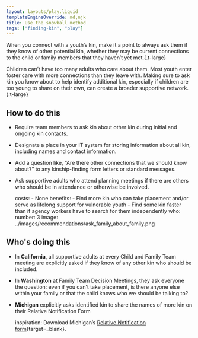 ```yaml
---
layout: layouts/play.liquid
templateEngineOverride: md,njk
title: Use the snowball method
tags: ["finding-kin", "play"]
---
```


When you connect with a youth’s kin, make it a point to always ask them if they know of other potential kin, whether they may be current connections to the child or family members that they haven’t yet met.{.t-large}

Children can’t have too many adults who care about them. Most youth enter foster care with more connections than they leave with. Making sure to ask kin you know about to help identify additional kin, especially if children are too young to share on their own, can create a broader supportive network.{.t-large}

## How to do this

* Require team members to ask kin about other kin during initial and ongoing kin contacts.

* Designate a place in your IT system for storing information about all kin, including names and contact information.

* Add a question like, “Are there other connections that we should know about?” to any kinship-finding form letters or standard messages.

* Ask supportive adults who attend planning meetings if there are others who should be in attendance or otherwise be involved.

    costs:
      - None
    benefits:
      - Find more kin who can take placement and/or serve as lifelong support
        for vulnerable youth
      - Find some kin faster than if agency workers have to search for them
        independently
    who:
      number: 3
      image: ../images/recommendations/ask_family_about_family.png

## Who's doing this

* In **California**, all supportive adults at every Child and Family Team meeting are explicitly asked if they know of any other kin who should be included.

* In **Washington** at Family Team Decision Meetings, they ask everyone the question: even if you can’t take placement, is there anyone else within your family or that the child knows who we should be talking to?

* **Michigan** explicitly asks identified kin to share the names of more kin on their Relative Notification Form

    inspiration:
      Download Michigan’s [Relative Notification form](https://www.michigan.gov/mdhhs/-/media/Project/Websites/mdhhs/Doing-Business-with-MDHHS/Contract-and-Subrecipient-Resources/Foster-Care-Forms/DHS-0990.dot?rev=39bab7cbc17e41ea86e7d14669a0b732&hash=658359B04B5A81E4195C8614CDBBEED5){target=_blank}.